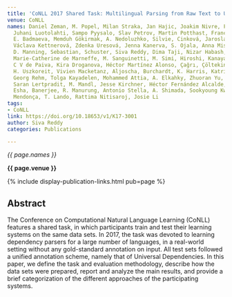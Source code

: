 ```yaml
---
title: 'CoNLL 2017 Shared Task: Multilingual Parsing from Raw Text to Universal Dependencies'
venue: CoNLL
names: Daniel Zeman, M. Popel, Milan Straka, Jan Hajic, Joakim Nivre, Filip Ginter,
  Juhani Luotolahti, Sampo Pyysalo, Slav Petrov, Martin Potthast, Francis M. Tyers,
  E. Badmaeva, Memduh Gökirmak, A. Nedoluzhko, Silvie, Cinková, Jaroslava Hlavácová,
  Václava Kettnerová, Zdenka Uresová, Jenna Kanerva, S. Ojala, Anna Missilä, Christopher
  D. Manning, Sebastian, Schuster, Siva Reddy, Dima Taji, Nizar Habash, H. Leung,
  Marie-Catherine de Marneffe, M. Sanguinetti, M. Simi, Hiroshi, Kanayama, Valeria
  C V de Paiva, Kira Droganova, Héctor Martínez Alonso, Çağrı, Çöltekin, U. Sulubacak,
  H. Uszkoreit, Vivien Macketanz, Aljoscha, Burchardt, K. Harris, Katrin Marheinecke,
  Georg Rehm, Tolga Kayadelen, Mohammed Attia, A. Elkahky, Zhuoran Yu, Emily Pitler,
  Saran Lertpradit, M. Mandl, Jesse Kirchner, Héctor Fernández Alcalde, Jana Strnadová,
  Esha, Banerjee, R. Manurung, Antonio Stella, A. Shimada, Sookyoung Kwak, Gustavo
  Mendonça, T. Lando, Rattima Nitisaroj, Josie Li
tags:
- CoNLL
link: https://doi.org/10.18653/v1/K17-3001
author: Siva Reddy
categories: Publications

---
```


*{{ page.names }}*

**{{ page.venue }}**

{% include display-publication-links.html pub=page %}

## Abstract

The Conference on Computational Natural Language Learning (CoNLL) features a shared task, in which participants train and test their learning systems on the same data sets. In 2017, the task was devoted to learning dependency parsers for a large number of languages, in a real-world setting without any gold-standard annotation on input. All test sets followed a unified annotation scheme, namely that of Universal Dependencies. In this paper, we define the task and evaluation methodology, describe how the data sets were prepared, report and analyze the main results, and provide a brief categorization of the different approaches of the participating systems.